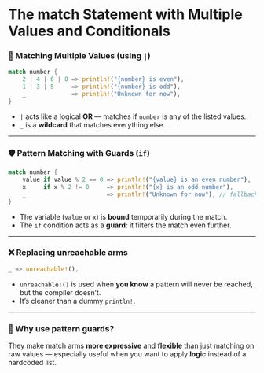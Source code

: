 # The match Statement with Multiple Values and Conditionals


### 🔁 Matching Multiple Values (using `|`)
```rust
match number {
    2 | 4 | 6 | 8 => println!("{number} is even"),
    1 | 3 | 5     => println!("{number} is odd"),
    _             => println!("Unknown for now"),
}
```
- `|` acts like a logical **OR** — matches if `number` is any of the listed values.
- `_` is a **wildcard** that matches everything else.

---

### 🛡 Pattern Matching with Guards (`if`)
```rust
match number {
    value if value % 2 == 0 => println!("{value} is an even number"),
    x     if x % 2 != 0     => println!("{x} is an odd number"),
    _                       => println!("Unknown for now"), // fallback arm
}
```
- The variable (`value` or `x`) is **bound** temporarily during the match.
- The `if` condition acts as a **guard**: it filters the match even further.

---

### ❌ Replacing unreachable arms
```rust
_ => unreachable!(),
```
- `unreachable!()` is used when **you know** a pattern will never be reached, but the compiler doesn’t.
- It’s cleaner than a dummy `println!`.

---

### 🧠 Why use pattern guards?
They make match arms **more expressive** and **flexible** than just matching on raw values — especially useful when you want to apply **logic** instead of a hardcoded list.
